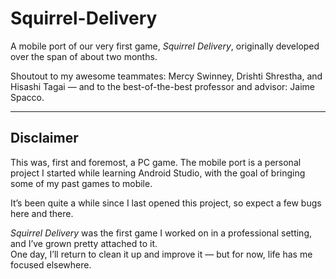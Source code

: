 # Squirrel-Delivery

A mobile port of our very first game, *Squirrel Delivery*, originally developed over the span of about two months.

Shoutout to my awesome teammates: Mercy Swinney, Drishti Shrestha, and Hisashi Tagai — and to the best-of-the-best professor and advisor: Jaime Spacco.

---

## Disclaimer

This was, first and foremost, a PC game. The mobile port is a personal project I started while learning Android Studio, with the goal of bringing some of my past games to mobile.

It’s been quite a while since I last opened this project, so expect a few bugs here and there.

*Squirrel Delivery* was the first game I worked on in a professional setting, and I’ve grown pretty attached to it.  
One day, I’ll return to clean it up and improve it — but for now, life has me focused elsewhere.
